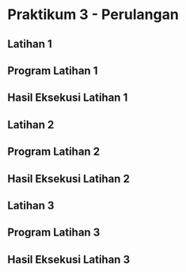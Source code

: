# Praktikum 3 - Perulangan
## Latihan 1

## Program Latihan 1

## Hasil Eksekusi Latihan 1

## Latihan 2

## Program Latihan 2

## Hasil Eksekusi Latihan 2

## Latihan 3

## Program Latihan 3

## Hasil Eksekusi Latihan 3
